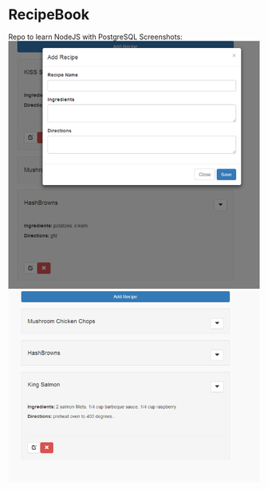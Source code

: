 # RecipeBook
Repo to learn NodeJS with PostgreSQL
Screenshots:
![Screenshot](img/add.png)
![Screenshot](img/screen.png)
